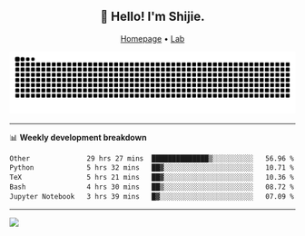 <h2 align="center">👋 Hello! I'm Shijie.</h2>
<p align="center">
  <a href="https://xu-shi-jie.github.io"> Homepage</a> •
  <a href="https://onodalab.ees.hokudai.ac.jp"> Lab </a>
</p>

![Snake animation](https://github.com/xu-shi-jie/xu-shi-jie/blob/output/github-snake.svg)


-------

📊 **Weekly development breakdown**
<!--START_SECTION:waka-->

```txt
Other              29 hrs 27 mins  ██████████████▒░░░░░░░░░░   56.96 %
Python             5 hrs 32 mins   ██▓░░░░░░░░░░░░░░░░░░░░░░   10.71 %
TeX                5 hrs 21 mins   ██▓░░░░░░░░░░░░░░░░░░░░░░   10.36 %
Bash               4 hrs 30 mins   ██▒░░░░░░░░░░░░░░░░░░░░░░   08.72 %
Jupyter Notebook   3 hrs 39 mins   █▓░░░░░░░░░░░░░░░░░░░░░░░   07.09 %
```

<!--END_SECTION:waka-->

-------
![](https://komarev.com/ghpvc/?username=xu-shi-jie&style=flat-square&color=blue) 
